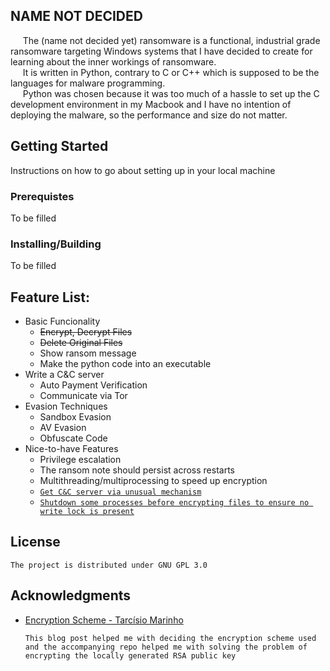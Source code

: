 ## **NAME NOT DECIDED**  
&nbsp;&nbsp;&nbsp;&nbsp;&nbsp;The (name not decided yet) ransomware is a functional, industrial grade ransomware targeting Windows systems that I have decided to create for learning about the inner workings of ransomware.  
&nbsp;&nbsp;&nbsp;&nbsp;&nbsp;It is written in Python, contrary to C or C++ which is supposed to be the languages for malware programming.  
&nbsp;&nbsp;&nbsp;&nbsp;&nbsp;Python was chosen because it was too much of a hassle to set up the C development environment in my Macbook and I have no intention of deploying the malware, so the performance and size do not matter.   


## **Getting Started**
Instructions on how to go about setting up in your local machine  

### Prerequistes
To be filled

### Installing/Building
To be filled


## **Feature List:**
 * Basic Funcionality
    * ~~Encrypt, Decrypt Files~~  
    * ~~Delete Original Files~~
    * Show ransom message
    * Make the python code into an executable
 * Write a C&C server
    * Auto Payment Verification
    * Communicate via Tor
 * Evasion Techniques
    * Sandbox Evasion  
    * AV Evasion  
    * Obfuscate Code
 * Nice-to-have Features
    * Privilege escalation     
    * The ransom note should persist across restarts  
    * Multithreading/multiprocessing to speed up encryption
    * [`Get C&C server via unusual mechanism`](https://www.zdnet.com/article/astaroth-malware-hides-command-servers-in-youtube-channel-descriptions/)  
    * [`Shutdown some processes before encrypting files to ensure no write lock is present`](https://securityaffairs.co/wordpress/103030/malware/sodinokibi-ransomware-new-feature.html)  
 


## **License**
    The project is distributed under GNU GPL 3.0
      

## **Acknowledgments**
 * [Encryption Scheme - Tarcísio Marinho](https://medium.com/@tarcisioma/ransomware-encryption-techniques-696531d07bb9)  
   ```
   This blog post helped me with deciding the encryption scheme used and the accompanying repo helped me with solving the problem of encrypting the locally generated RSA public key   
   ```